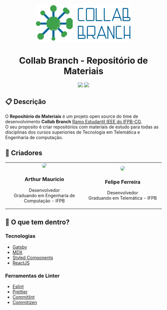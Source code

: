 <p align="center">
  <a href="https://github.com/ieeeifpbcg">
    <img alt="Gatsby" src="./assets/collab_branch.png" height="120" />
  </a>
</p>
<h1 align="center">
    Collab Branch - Repositório de Materiais
</h1>

<p align="center">
  <a alt="Maintenance">
    <img src="https://img.shields.io/maintenance/yes/2020" />
  </a>
  <a  alt="License: MIT">
    <img src="https://img.shields.io/badge/License-MIT-blue.svg" />
  </a>
</p>

## :clipboard: Descrição

O **Repositório de Materiais** é um projeto open source do time de desenvolvimento **Collab Branch** [Ramo Estudantil IEEE do IFPB-CG](https://github.com/ieeeifpbcg).  
O seu proposito é criar repositórios com materiais de estudo para todas as disciplinas dos cursos superiories de Tecnologia em Telemática e Engenharia de computação.


## :man: Criadores


<table style="width:100%">

  <tr>
    <td style="width:50%" align="center"><a href="http://github.com/arthur-mts"><img src="https://avatars1.githubusercontent.com/u/29128672?s=460&u=35713cf65a1aa46523da85dafc78ac42dba8f5d4&v=4"auto" width="120" style="border-radius:50%"></a>
<h3>Arthur Mauricio</h3>
<p>Desenvolvedor<br>Graduando em Engenharia de Computação - IFPB</p></td>
    <td style="width:50%"align="center"><a href="http://github.com/felipefbs"><img src="https://avatars2.githubusercontent.com/u/34188166?s=460&u=cb0f8a8a1ffa0f849760231156bba2ab55eed2ac&v=4" height="auto" width="120" style="border-radius:50%"></a>
<h3>Felipe Ferreira</h3>
<p>Desenvolvedor<br>Graduando em Telemática - IFPB</p></td>
  </tr>
</table>

## 🧐 O que tem dentro?

### Tecnologias
- [Gatsby](https://www.gatsbyjs.org/)
- [MDX](https://mdxjs.com)
- [Styled Components](https://styled-components.com)
- [ReactJS](https://reactjs.org/)

### Ferramentas de Linter
- [Eslint](https://eslint.org/)
- [Prettier](https://prettier.io/)
- [Commitlint](https://commitlint.js.org/#/)
- [Commitizen](http://commitizen.github.io/cz-cli/)


